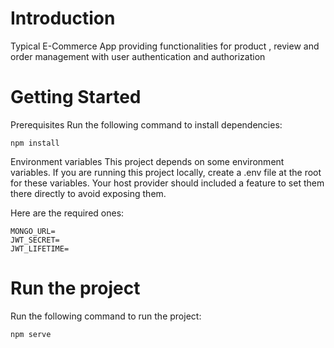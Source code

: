 # Introduction

Typical E-Commerce App providing functionalities for product , review and order management with user authentication and authorization

# Getting Started

Prerequisites
Run the following command to install dependencies:
```
npm install 
```
Environment variables
This project depends on some environment variables. If you are running this project locally, create a .env file at the root for these variables. Your host provider should included a feature to set them there directly to avoid exposing them.

Here are the required ones:
```
MONGO_URL=
JWT_SECRET=
JWT_LIFETIME=
```

# Run the project

Run the following command to run the project:
```
npm serve
```
